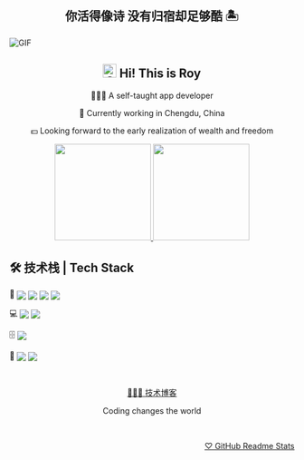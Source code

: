 <h2 align="center">你活得像诗 没有归宿却足够酷 🏝</h2>

<image src="https://s6.jpg.cm/2022/07/29/P7Zurz.gif" align="center" alt="GIF" />

<h2 align="center"><image src="https://s6.jpg.cm/2022/07/29/P7Z5dw.gif" alt="GIF" width="24px" /> Hi! This is Roy</h2>

<div align="center">

<p>🧑🏻‍💻 A self-taught app developer</p>

<p>🐼 Currently working in Chengdu, China</p>

<p>💵 Looking forward to the early realization of wealth and freedom</p>

</div>

<div align="center">

<a href="https://github.com/RoyRao2333">
<image src="https://github-readme-stats.vercel.app/api?username=royrao2333&include_all_commits=true&count_private=true&show_icons=true&theme=buefy" height="170px" />
</a>

<a href="https://github.com/RoyRao2333">
<image src="https://github-readme-stats.vercel.app/api/top-langs/?username=royrao2333&layout=compact" height="170px" />
</a>

</div>

## 🛠 技术栈 | Tech Stack

<div >

💬 <a href="https://www.swift.org/"><image src="https://img.shields.io/static/v1?label=Swift&message=5&style=for-the-badge&labelColor=FFFFFF&logo=swift&color=F05138" align="center" /></a> <a href="https://www.typescriptlang.org/"><image src="https://img.shields.io/static/v1?label=TypeScript&message=4&style=for-the-badge&labelColor=FFFFFF&logo=typescript&color=3178C6" align="center" /></a> <a href="https://www.python.org/"><image src="https://img.shields.io/static/v1?label=Python&message=3&style=for-the-badge&labelColor=FFFFFF&logo=python&color=3776AB" align="center" /></a> <a href="https://kotlinlang.org/"><image src="https://img.shields.io/static/v1?label=Kotlin&message=1&style=for-the-badge&labelColor=FFFFFF&logo=kotlin&color=7F52FF" align="center" /></a>

</div>

<div >

💻 <a href="https://www.swift.org/"><image src="https://img.shields.io/static/v1?label=iOS/macOS&message=Swift&style=for-the-badge&labelColor=FFFFFF&logo=swift&color=F05138" align="center" /></a> <a href="https://reactnative.dev/"><image src="https://img.shields.io/static/v1?label=iOS/Android&message=React Native&style=for-the-badge&labelColor=FFFFFF&logo=react&color=61DAFB" align="center" /></a>

</div>

<div >

🗄 <a href="https://www.mysql.com/"><image src="https://img.shields.io/static/v1?label=MySQL&message=8&style=for-the-badge&labelColor=FFFFFF&logo=mysql&color=4479A1" align="center" /></a>

</div>

<div >

🎨 <a href="https://www.figma.com/"><image src="https://img.shields.io/static/v1?label=Figma&message=Handy&style=for-the-badge&labelColor=FFFFFF&logo=figma&color=F24E1E" align="center" /></a> <a href="https://www.sketch.com/"><image src="https://img.shields.io/static/v1?label=Sketch&message=Handy&style=for-the-badge&labelColor=FFFFFF&logo=sketch&color=F7B500" align="center" /></a>

</div>

&nbsp;

<div align="center">

<a href="https://royrao2333.github.io/">🧑🏻‍💻 技术博客</a>

<p>Coding changes the world</p>

</div>

&nbsp;

<div align="right">

<a href="https://github.com/anuraghazra/github-readme-stats">♡ GitHub Readme Stats</a>

</div>

